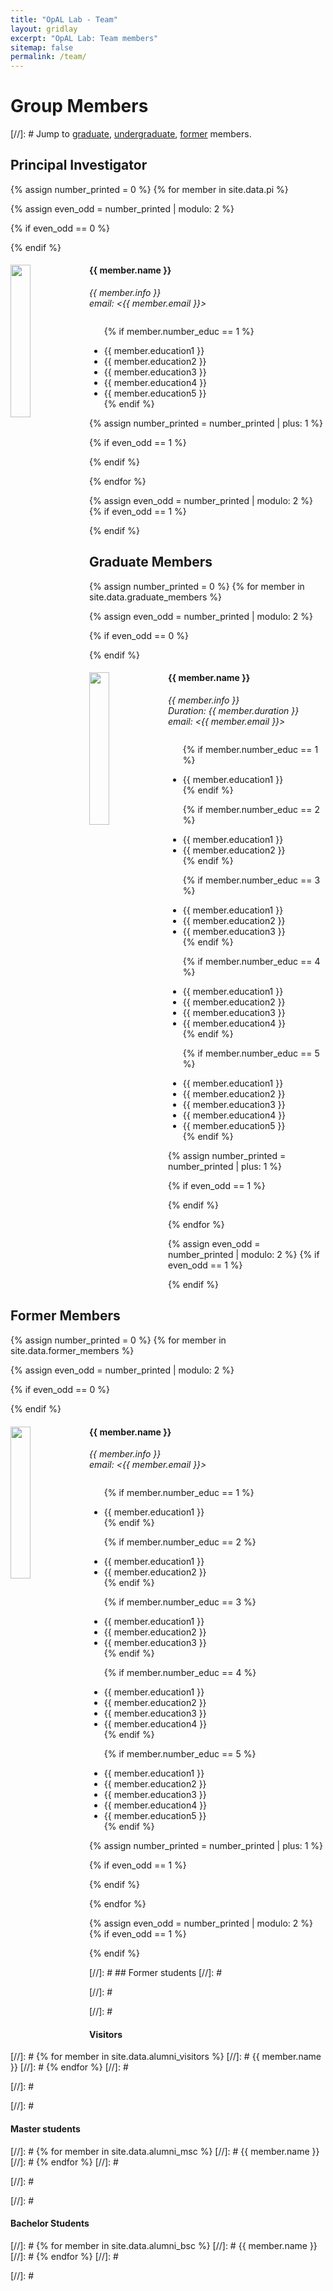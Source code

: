 ```yaml
---
title: "OpAL Lab - Team"
layout: gridlay
excerpt: "OpAL Lab: Team members"
sitemap: false
permalink: /team/
---
```


# Group Members

<!-- **We are  looking for new PhD students to join the team** [(see openings)]({{ site.url }}{{ site.baseurl }}/vacancies) **!**-->

[//]: #  Jump to [graduate](#graduate), [undergraduate](#undergraduate-students), [former](#alumni) members.

## Principal Investigator
{% assign number_printed = 0 %}
{% for member in site.data.pi %}

{% assign even_odd = number_printed | modulo: 2 %}

{% if even_odd == 0 %}
<div class="row">
{% endif %}

<div class="col-sm-6 clearfix">
  <img src="{{ site.url }}{{ site.baseurl }}/images/teampic/{{ member.photo }}" class="img-responsive" width="25%" style="float: left" />
  <h4>{{ member.name }}</h4>
  <i>{{ member.info }}<br>email: <{{ member.email }}></i>
  <ul style="overflow: hidden">

  {% if member.number_educ == 1 %}
  <li> {{ member.education1 }} </li>
  <li> {{ member.education2 }} </li>
  <li> {{ member.education3 }} </li>
  <li> {{ member.education4 }} </li>
  <li> {{ member.education5 }} </li>
  {% endif %}

  </ul>
</div>

{% assign number_printed = number_printed | plus: 1 %}

{% if even_odd == 1 %}
</div>
{% endif %}

{% endfor %}

{% assign even_odd = number_printed | modulo: 2 %}
{% if even_odd == 1 %}
</div>
{% endif %}

## Graduate Members
{% assign number_printed = 0 %}
{% for member in site.data.graduate_members %}

{% assign even_odd = number_printed | modulo: 2 %}

{% if even_odd == 0 %}
<div class="row">
{% endif %}

<div class="col-sm-6 clearfix">
  <img src="{{ site.url }}{{ site.baseurl }}/images/teampic/{{ member.photo }}" class="img-responsive" width="25%" style="float: left" />
  <h4>{{ member.name }}</h4>
  <i>{{ member.info }}<br>Duration: {{ member.duration }} <br>email: <{{ member.email }}></i>
  <ul style="overflow: hidden">

  {% if member.number_educ == 1 %}
  <li> {{ member.education1 }} </li>
  {% endif %}

  {% if member.number_educ == 2 %}
  <li> {{ member.education1 }} </li>
  <li> {{ member.education2 }} </li>
  {% endif %}

  {% if member.number_educ == 3 %}
  <li> {{ member.education1 }} </li>
  <li> {{ member.education2 }} </li>
  <li> {{ member.education3 }} </li>
  {% endif %}

  {% if member.number_educ == 4 %}
  <li> {{ member.education1 }} </li>
  <li> {{ member.education2 }} </li>
  <li> {{ member.education3 }} </li>
  <li> {{ member.education4 }} </li>
  {% endif %}

  {% if member.number_educ == 5 %}
  <li> {{ member.education1 }} </li>
  <li> {{ member.education2 }} </li>
  <li> {{ member.education3 }} </li>
  <li> {{ member.education4 }} </li>
  <li> {{ member.education5 }} </li>
  {% endif %}

  </ul>
</div>

{% assign number_printed = number_printed | plus: 1 %}

{% if even_odd == 1 %}
</div>
{% endif %}

{% endfor %}

{% assign even_odd = number_printed | modulo: 2 %}
{% if even_odd == 1 %}
</div>
{% endif %}

<!--## Undergraduate Members-->
<!---->
<!--{% assign number_printed = 0 %}-->
<!--{% for member in site.data.undergraduate_members %}-->
<!---->
<!--{% assign even_odd = number_printed | modulo: 2 %}-->
<!---->
<!--{% if even_odd == 0 %}-->
<!--<div class="row">-->
<!--{% endif %}-->
<!---->
<!--<div class="col-sm-6 clearfix">-->
<!--  <img src="{{ site.url }}{{ site.baseurl }}/images/teampic/{{ member.photo }}" class="img-responsive" width="25%" style="float: left" />-->
<!--  <h4>{{ member.name }}</h4>-->
<!--  <i>{{ member.info }}<br>Duration: {{ member.duration }} <br>email: <{{ member.email }}></i>-->
<!--  <ul style="overflow: hidden">-->
<!---->
<!--  {% if member.number_educ == 1 %}-->
<!--  <li> {{ member.education1 }} </li>-->
<!--  {% endif %}-->
<!---->
<!--  {% if member.number_educ == 2 %}-->
<!--  <li> {{ member.education1 }} </li>-->
<!--  <li> {{ member.education2 }} </li>-->
<!--  {% endif %}-->
<!---->
<!--  {% if member.number_educ == 3 %}-->
<!--  <li> {{ member.education1 }} </li>-->
<!--  <li> {{ member.education2 }} </li>-->
<!--  <li> {{ member.education3 }} </li>-->
<!--  {% endif %}-->
<!---->
<!--  {% if member.number_educ == 4 %}-->
<!--  <li> {{ member.education1 }} </li>-->
<!--  <li> {{ member.education2 }} </li>-->
<!--  <li> {{ member.education3 }} </li>-->
<!--  <li> {{ member.education4 }} </li>-->
<!--  {% endif %}-->
<!---->
<!--  {% if member.number_educ == 5 %}-->
<!--  <li> {{ member.education1 }} </li>-->
<!--  <li> {{ member.education2 }} </li>-->
<!--  <li> {{ member.education3 }} </li>-->
<!--  <li> {{ member.education4 }} </li>-->
<!--  <li> {{ member.education5 }} </li>-->
<!--  {% endif %}-->
<!---->
<!--  </ul>-->
<!--</div>-->
<!---->
<!--{% assign number_printed = number_printed | plus: 1 %}-->
<!---->
<!--{% if even_odd == 1 %}-->
<!--</div>-->
<!--{% endif %}-->
<!---->
<!--{% endfor %}-->
<!---->
<!--{% assign even_odd = number_printed | modulo: 2 %}-->
<!--{% if even_odd == 1 %}-->
<!--</div>-->
<!--{% endif %}-->

## Former Members

{% assign number_printed = 0 %}
{% for member in site.data.former_members %}

{% assign even_odd = number_printed | modulo: 2 %}

{% if even_odd == 0 %}
<div class="row">
{% endif %}

<div class="col-sm-6 clearfix">
  <img src="{{ site.url }}{{ site.baseurl }}/images/teampic/{{ member.photo }}" class="img-responsive" width="25%" style="float: left" />
  <h4>{{ member.name }}</h4>
  <i>{{ member.info }}<br>email: <{{ member.email }}></i>
  <ul style="overflow: hidden">

  {% if member.number_educ == 1 %}
  <li> {{ member.education1 }} </li>
  {% endif %}

  {% if member.number_educ == 2 %}
  <li> {{ member.education1 }} </li>
  <li> {{ member.education2 }} </li>
  {% endif %}

  {% if member.number_educ == 3 %}
  <li> {{ member.education1 }} </li>
  <li> {{ member.education2 }} </li>
  <li> {{ member.education3 }} </li>
  {% endif %}

  {% if member.number_educ == 4 %}
  <li> {{ member.education1 }} </li>
  <li> {{ member.education2 }} </li>
  <li> {{ member.education3 }} </li>
  <li> {{ member.education4 }} </li>
  {% endif %}

  {% if member.number_educ == 5 %}
  <li> {{ member.education1 }} </li>
  <li> {{ member.education2 }} </li>
  <li> {{ member.education3 }} </li>
  <li> {{ member.education4 }} </li>
  <li> {{ member.education5 }} </li>
  {% endif %}

  </ul>
</div>

{% assign number_printed = number_printed | plus: 1 %}

{% if even_odd == 1 %}
</div>
{% endif %}

{% endfor %}

{% assign even_odd = number_printed | modulo: 2 %}
{% if even_odd == 1 %}
</div>
{% endif %}


[//]: #  ## Former students
[//]: #  <div class="row">

[//]: # <div class="col-sm-4 clearfix">
[//]: # <h4>Visitors</h4>
[//]: # {% for member in site.data.alumni_visitors %}
[//]: # {{ member.name }}
[//]: # {% endfor %}
[//]: # </div>

[//]: #  <div class="col-sm-4 clearfix">
[//]: #  <h4>Master students</h4>
[//]: #  {% for member in site.data.alumni_msc %}
[//]: #  {{ member.name }}
[//]: #  {% endfor %}
[//]: #  </div>

[//]: # <div class="col-sm-4 clearfix">
[//]: # <h4>Bachelor Students</h4>
[//]: # {% for member in site.data.alumni_bsc %}
[//]: # {{ member.name }}
[//]: # {% endfor %}
[//]: # </div>

[//]: #  </div>
